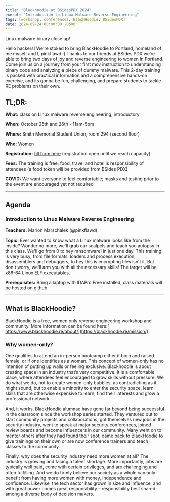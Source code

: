 ```yaml
---
title: "Blackhoodie at BSidesPDX 2024"
exerpt: "Introduction to Linux Malware Reverse Engineering"
tags: [workshop, conferences, BlackHoodie, BSidesPDX]
date: 2024-09-24 00:00:00 -0500
---
```


Linux malware binary close up!

Hello hackers! We're stoked to bring BlackHoodie to Portland, homeland of me myself and I, pinkflawd :) Thanks to our friends at BSides PDX we’re able to bring two days of joy and reverse engineering to women in Portland. Come join us on a journey from your first mov instruction to understanding binary code and analyzing a piece of dummy malware. This 2-day training is packed with practical information and a comprehensive hands-on exercise, and its gonna be fun, challenging, and prepare students to tackle RE problems on their own.

## **TL;DR:**

**What:** class on Linux malware reverse engineering, introductory

**When:** October 25th and 26th - 11am-5pm

**Where:** Smith Memorial Student Union, room 294 (second floor)

**Who:** Women

**Registration:** [fill form here](https://forms.gle/X7N7uxWAvFzqHUF88) (registration open until we reach capacity)

**Fees:** The training is free; food, travel and hotel is responsibility of attendees (a food token will be provided from BSides PDX)

**COVID:** We want everyone to feel comfortable; masks and testing prior to the event are encouraged yet not required


---


## **Agenda**

### **Introduction to Linux Malware Reverse Engineering**

**Teachers:** Marion Marschalek (@pinkflawd)

**Topic:** Ever wanted to know what a Linux malware looks like from the inside? Wonder no more, we'll grab our scalpels and teach you autopsy in this class. We'll go from 0 to hey ransomware! in just one day. This training is very busy, from file formats, loaders and process execution, disassemblers and debuggers, to hey this is encrypting files isn't it. But don't worry, we'll arm you with all the necessary skills! The target will be x86-64 Linux ELF executables. 

**Prerequisites:** Bring a laptop with IDAPro Free installed, class materials will be hosted on github. 

---


## **What is BlackHoodie?**

BlackHoodie is a free, women only reverse engineering workshop and community. More information can be found here:[ https://www.blackhoodie.re/about/](https://blackhoodie.re/mission/)


### **Why women-only?**

One qualifies to attend an in-person bootcamp either if born and raised female, or if one identifies as a woman. This concept of women-only has no intention of putting up walls or feeling exclusive. Blackhoodie is about creating space in an industry that’s very competitive. It is a comfortable place, where attendees feel encouraged to grow skills without pressure. We do what we do, not to create women-only bubbles, as contradicting as it might sound, but to enable a minority to enter the security space, learn skills that are otherwise expensive to learn, find their interests and grow a professional network.

And, it works. BlackHoodie alumnae have gone far beyond being successful in the classroom since the workshop series started. They ventured out to start community projects and collaborations, got themselves new jobs in the security industry, went to speak at major security conferences, joined review boards and become influencers in our community. Many went on to mentor others after they had found their spot, came back to BlackHoodie to give trainings on their own or are now conference trainers and teach classes to the community.

Finally, why does the security industry need more women at all? The industry is growing and facing a talent shortage. More importantly, jobs are typically well paid, come with certain privileges, and are challenging and often fulfilling. And we do firmly believe our society as a whole can only benefit from having more women with money, independence and confidence. Likewise, the tech sector has grown in size and influence, and with great power comes great responsibility – responsibility best shared among a diverse body of decision makers.

